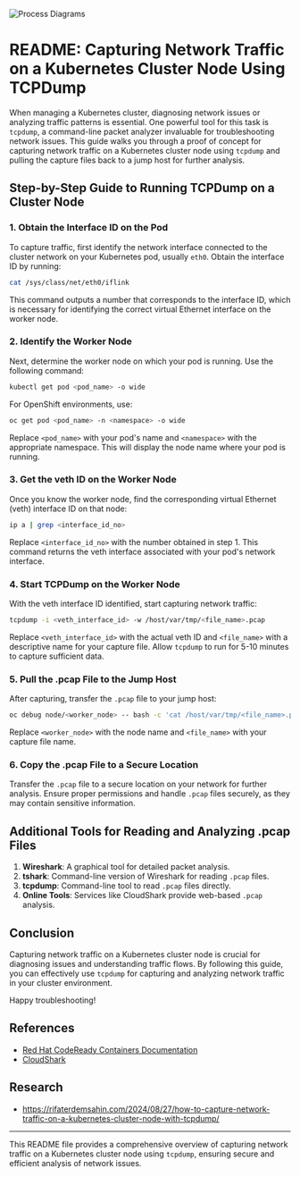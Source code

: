 
![Process Diagrams](https://github.com/user-attachments/assets/ced81aca-9336-4f1f-b0e3-db61099ac9e1)
# README: Capturing Network Traffic on a Kubernetes Cluster Node Using TCPDump

When managing a Kubernetes cluster, diagnosing network issues or analyzing traffic patterns is essential. One powerful tool for this task is `tcpdump`, a command-line packet analyzer invaluable for troubleshooting network issues. This guide walks you through a proof of concept for capturing network traffic on a Kubernetes cluster node using `tcpdump` and pulling the capture files back to a jump host for further analysis.

## Step-by-Step Guide to Running TCPDump on a Cluster Node

### 1. Obtain the Interface ID on the Pod

To capture traffic, first identify the network interface connected to the cluster network on your Kubernetes pod, usually `eth0`. Obtain the interface ID by running:

```bash
cat /sys/class/net/eth0/iflink
```

This command outputs a number that corresponds to the interface ID, which is necessary for identifying the correct virtual Ethernet interface on the worker node.

### 2. Identify the Worker Node

Next, determine the worker node on which your pod is running. Use the following command:

```bash
kubectl get pod <pod_name> -o wide
```

For OpenShift environments, use:

```bash
oc get pod <pod_name> -n <namespace> -o wide
```

Replace `<pod_name>` with your pod's name and `<namespace>` with the appropriate namespace. This will display the node name where your pod is running.

### 3. Get the veth ID on the Worker Node

Once you know the worker node, find the corresponding virtual Ethernet (veth) interface ID on that node:

```bash
ip a | grep <interface_id_no>
```

Replace `<interface_id_no>` with the number obtained in step 1. This command returns the veth interface associated with your pod's network interface.

### 4. Start TCPDump on the Worker Node

With the veth interface ID identified, start capturing network traffic:

```bash
tcpdump -i <veth_interface_id> -w /host/var/tmp/<file_name>.pcap
```

Replace `<veth_interface_id>` with the actual veth ID and `<file_name>` with a descriptive name for your capture file. Allow `tcpdump` to run for 5-10 minutes to capture sufficient data.

### 5. Pull the .pcap File to the Jump Host

After capturing, transfer the `.pcap` file to your jump host:

```bash
oc debug node/<worker_node> -- bash -c 'cat /host/var/tmp/<file_name>.pcap' > /tmp/<file_name>.pcap
```

Replace `<worker_node>` with the node name and `<file_name>` with your capture file name.

### 6. Copy the .pcap File to a Secure Location

Transfer the `.pcap` file to a secure location on your network for further analysis. Ensure proper permissions and handle `.pcap` files securely, as they may contain sensitive information.

## Additional Tools for Reading and Analyzing .pcap Files

1. **Wireshark**: A graphical tool for detailed packet analysis.  
2. **tshark**: Command-line version of Wireshark for reading `.pcap` files.  
3. **tcpdump**: Command-line tool to read `.pcap` files directly.  
4. **Online Tools**: Services like CloudShark provide web-based `.pcap` analysis.

## Conclusion

Capturing network traffic on a Kubernetes cluster node is crucial for diagnosing issues and understanding traffic flows. By following this guide, you can effectively use `tcpdump` for capturing and analyzing network traffic in your cluster environment.

Happy troubleshooting!

## References

- [Red Hat CodeReady Containers Documentation](https://docs.redhat.com/en/documentation/red_hat_codeready_containers/1.15/html/getting_started_guide/using-codeready-containers_gsg#deploying-sample-application-with-odo_gsg)
- [CloudShark](https://www.cloudshark.org/captures)


## Research
- https://rifaterdemsahin.com/2024/08/27/how-to-capture-network-traffic-on-a-kubernetes-cluster-node-with-tcpdump/

  

---

This README file provides a comprehensive overview of capturing network traffic on a Kubernetes cluster node using `tcpdump`, ensuring secure and efficient analysis of network issues.
